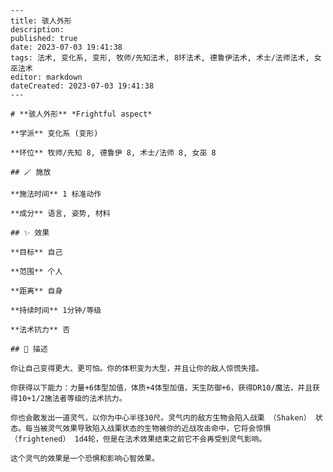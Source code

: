 
    ---
    title: 骇人外形
    description: 
    published: true
    date: 2023-07-03 19:41:38
    tags: 法术, 变化系, 变形, 牧师/先知法术, 8环法术, 德鲁伊法术, 术士/法师法术, 女巫法术
    editor: markdown
    dateCreated: 2023-07-03 19:41:38
    ---

    # **骇人外形** *Frightful aspect*

    **学派** 变化系 (变形) 

    **环位** 牧师/先知 8, 德鲁伊 8, 术士/法师 8, 女巫 8

    ## 🪄 施放

    **施法时间** 1 标准动作

    **成分** 语言, 姿势, 材料

    ## ✨ 效果 

    **目标** 自己 

    **范围** 个人

    **距离** 自身  

    **持续时间** 1分钟/等级 

    **法术抗力** 否

    ## 📖 描述

    你让自己变得更大、更可怕。你的体积变为大型，并且让你的敌人惊慌失措。

    你获得以下能力：力量+6体型加值，体质+4体型加值，天生防御+6，获得DR10/魔法，并且获得10+1/2施法者等级的法术抗力。

    你也会散发出一道灵气，以你为中心半径30尺。灵气内的敌方生物会陷入战栗 （Shaken） 状态。每当被灵气效果导致陷入战栗状态的生物被你的近战攻击命中，它将会惊惧 （frightened） 1d4轮，但是在法术效果结束之前它不会再受到灵气影响。

    这个灵气的效果是一个恐惧和影响心智效果。
    